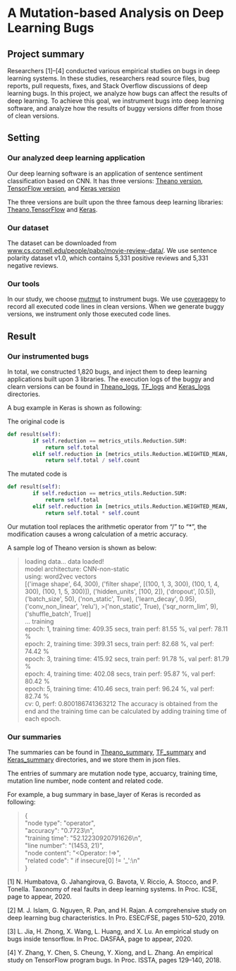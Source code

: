 # A Mutation-based Analysis on Deep Learning Bugs

## Project summary

Researchers [1]–[4] conducted various empirical studies on bugs in deep learning systems. In these studies, researchers read source files, bug reports, pull requests, fixes, and Stack Overflow discussions of deep learning bugs. In this project, we analyze how bugs can affect the results of deep learning. To achieve this goal, we instrument bugs into deep learning software, and analyze how the results of buggy versions differ from those of clean versions. 

## Setting
### Our analyzed deep learning application

Our deep learning software is an application of sentence sentiment classification based on CNN. It has three versions: [Theano version](https://github.com/yoonkim/CNN_sentence), [TensorFlow version](https://github.com/dennybritz/cnn-text-classification-tf), and [Keras version](https://github.com/alexander-rakhlin/CNN-for-Sentence-Classification-in-Keras)

The three versions are built upon the three famous deep learning libraries: [Theano](https://github.com/Theano/Theano),[TensorFlow](https://github.com/tensorflow/tensorflow) and [Keras](https://github.com/keras-team/keras).

### Our dataset

The dataset can be downloaded from www.cs.cornell.edu/people/pabo/movie-review-data/. We use sentence polarity dataset v1.0, which contains 5,331 positive reviews and 5,331 negative reviews. 

### Our tools

In our study, we choose [mutmut](https://github.com/boxed/mutmut) to instrument bugs. We use [coveragepy](https://github.com/nedbat/coveragepy) to record all executed code lines in clean versions. When we generate buggy versions, we instrument only those executed code lines.

## Result
### Our instrumented bugs

In total, we constructed 1,820 bugs, and inject them to deep learning applications built upon 3 libraries. The execution logs of the buggy and clearn versions can be found in [Theano_logs](https://github.com/bugdataupload/deeplearningbugs/tree/master/Theano_logs), [TF_logs](https://github.com/bugdataupload/deeplearningbugs/tree/master/TF_logs) and [Keras_logs](https://github.com/bugdataupload/deeplearningbugs/tree/master/Keras_logs) directories.


A bug example in Keras is shown as following:

The original code is

```Python
def result(self):
        if self.reduction == metrics_utils.Reduction.SUM:
            return self.total
        elif self.reduction in [metrics_utils.Reduction.WEIGHTED_MEAN, metrics_utils.Reduction.SUM_OVER_BATCH_SIZE]:
            return self.total / self.count
```
The mutated code is

```Python
def result(self):
        if self.reduction == metrics_utils.Reduction.SUM:
            return self.total
        elif self.reduction in [metrics_utils.Reduction.WEIGHTED_MEAN, metrics_utils.Reduction.SUM_OVER_BATCH_SIZE]:
            return self.total * self.count
```
Our mutation tool replaces the arithmetic operator from “/” to “*”, the modification causes a wrong calculation of a metric accuracy.

A sample log of Theano version is shown as below:

>loading data... data loaded!  
>model architecture: CNN-non-static  
>using: word2vec vectors  
>[('image shape', 64, 300), ('filter shape', [(100, 1, 3, 300), (100, 1, 4, 300), (100, 1, 5, 300)]), ('hidden_units', [100, 2]), ('dropout', [0.5]), ('batch_size', 50), ('non_static', True), ('learn_decay', 0.95), ('conv_non_linear', 'relu'), >('non_static', True), ('sqr_norm_lim', 9), ('shuffle_batch', True)]  
>... training  
>epoch: 1, training time: 409.35 secs, train perf: 81.55 %, val perf: 78.11 %  
>epoch: 2, training time: 399.31 secs, train perf: 82.68 %, val perf: 74.42 %  
>epoch: 3, training time: 415.92 secs, train perf: 91.78 %, val perf: 81.79 %  
>epoch: 4, training time: 402.08 secs, train perf: 95.87 %, val perf: 80.42 %  
>epoch: 5, training time: 410.46 secs, train perf: 96.24 %, val perf: 82.74 %  
>cv: 0, perf: 0.800186741363212
The accuracy is obtained from the end and the training time can be calculated by adding training time of each epoch. 

### Our summaries

The summaries can be found in [Theano_summary](https://github.com/bugdataupload/deeplearningbugs/tree/master/Theano_summary), [TF_summary](https://github.com/bugdataupload/deeplearningbugs/tree/master/TF_summary) and [Keras_summary](https://github.com/bugdataupload/deeplearningbugs/tree/master/Keras_summary) directories, and we store them in json files.

The entries of summary are mutation node type, accuarcy, training time, mutation line number, node content and related code.

For example, a bug summary in base_layer of Keras is recorded as following:


>{  
>    "node type": "operator",  
>    "accuracy": "0.7723\n",  
>    "training time": "52.12230920791626\n",  
>    "line number": "(1453, 21)",  
>    "node content": "<Operator: !=>",  
>    "related code": "    if insecure[0] != '_':\n"  
>  }  

[1] N. Humbatova, G. Jahangirova, G. Bavota, V. Riccio, A. Stocco, and P. Tonella. Taxonomy of real faults in deep learning systems. In Proc. ICSE, page to appear, 2020.

[2] M. J. Islam, G. Nguyen, R. Pan, and H. Rajan. A comprehensive study on deep learning bug characteristics. In Pro. ESEC/FSE, pages 510–520, 2019.

[3] L. Jia, H. Zhong, X. Wang, L. Huang, and X. Lu. An empirical study on bugs inside tensorflow. In Proc. DASFAA, page to appear, 2020.

[4] Y. Zhang, Y. Chen, S. Cheung, Y. Xiong, and L. Zhang. An empirical study on TensorFlow program bugs. In Proc. ISSTA, pages 129–140, 2018.
